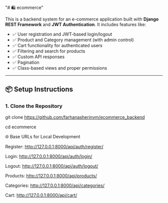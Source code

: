 "# 🛍️ ecommerce" 



This is a backend system for an e-commerce application built with **Django REST Framework** and **JWT Authentication**. It includes features like:

- ✅ User registration and JWT-based login/logout
- ✅ Product and Category management (with admin control)
- ✅ Cart functionality for authenticated users
- ✅ Filtering and search for products
- ✅ Custom API responses
- ✅ Pagination
- ✅ Class-based views and proper permissions

---

## 📦 Setup Instructions

### 1. Clone the Repository

git clone https://github.com/farhanasherinvm/ecommerce_backend

cd ecommerce


<!-- base Urls -->

🌐 Base URLs for Local Development

Register: http://127.0.0.1:8000/api/auth/register/

Login: http://127.0.0.1:8000/api/auth/login/

Logout: http://127.0.0.1:8000/api/auth/logout/

Products: http://127.0.0.1:8000/api/products/

Categories: http://127.0.0.1:8000/api/categories/

Cart: http://127.0.0.1:8000/api/cart/

